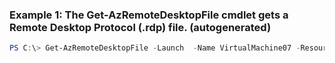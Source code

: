 ### Example 1: The Get-AzRemoteDesktopFile cmdlet gets a Remote Desktop Protocol (.rdp) file. (autogenerated)
```powershell
PS C:\> Get-AzRemoteDesktopFile -Launch  -Name VirtualMachine07 -ResourceGroupName ResourceGroup11
```

